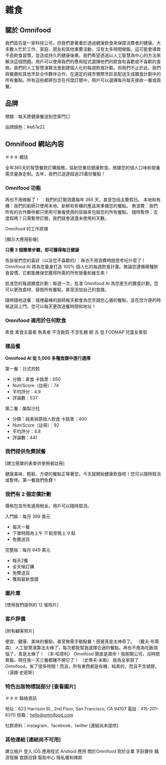 # 雜食

## 關於 Omnifood

我們首先是一家科技公司，但我們更著重於透過健康飲食來保障消費者的健康。大多數人忙於工作、家庭、朋友和其他重要活動，沒有太多時間做飯。這可能會導致不良飲食習慣，並造成持久的健康後果。我們希望透過以人工智慧為中心的方法來解決這個問題。用戶可以使用我們的應用程式選擇他們的飲食和喜歡或不喜歡的食物，我們的人工智慧演算法會創建個人化的每週飲食計劃。但我們不止於此。我們與餐廳和其他烹飪合作夥伴合作，在選定的城市實際烹飪並配送生成膳食計劃中的所有餐點。所有這些都將包含在月度訂閱中，用戶可以選擇每月每天接收一餐或兩餐。

## 品牌

標題：每天將健康餐送到您家門口

品牌顏色：#e67e22

## Omnifood 網站內容

＃＃＃ 概括

全年365天的智慧餐飲訂購服務，協助您重拾健康飲食。根據您的個人口味和營養需求量身定制。去年，我們已送達超過25萬份餐點！

### Omnifood 功能

再也不用做飯了！ ：我們的訂閱涵蓋每年 365 天，甚至包括主要假日。
本地和有機：我們的廚師只使用本地、新鮮和有機的產品來準備您的餐點。
無浪費：我們所有的合作夥伴都只使用可重複使用的容器來包裝您的所有餐點。
隨時暫停：去度假嗎？只需暫停訂閱，我們就會退還未使用的天數。

Omnifood 的工作原理

[顯示大應用影像]

**只需 3 個簡單步驟，即可獲得每日健康**

告訴我們您的喜好（以及您不喜歡的）：再也不用浪費時間思考吃什麼了！ Omnifood AI 將為您量身打造 100% 個人化的每週飲食計畫。無論您遵循哪種飲食習慣，它都能確保您獲得所需的所有營養和維生素！

批准您的每週膳食計劃：每週一次，批准 Omnifood AI 為您產生的膳食計劃。您可以更改食材、替換所有餐點，甚至添加自己的食譜。

隨時隨地送餐：城裡最棒的廚師每天都會為您烹調您心儀的餐點，並在您方便的時候送貨上門。您可以每天更改送餐時間和地址！

### Omnifood 適用於任何飲食

素食
素食主義者
魚素者
不含麩質
不含乳糖
酮
古
低 FODMAP
兒童友善型

### 樣品餐

**Omnifood AI 從 5,000 多種食譜中進行選擇**

第一餐：日式煎餃

- 分類：素食
卡路里：650
- NutriScore（註冊）：74
- 平均評分：4.9
- 評論數：537

第二餐：酪梨沙拉

- 分類：純素與原始人飲食
卡路里：400
- NutriScore（註冊）：92
- 平均評分：4.8
- 評論數：441

### 我們提供免費試餐

[建立簡單的表單供使用者註冊]

健康美味、輕鬆、方便的餐點正等著您。今天就開始健康飲食吧！您可以隨時取消或暫停。第一餐我們免費！

### 我們有 2 個定價計劃

價格包含所有適用稅金。用戶可以隨時取消。

入門級：每月 399 美元

- 每天一餐
- 下單時間為上午 11 點至晚上 9 點
- 免費送貨

完整版：每月 649 美元

- 每天2餐
- 全天候訂購
- 免費送貨
- 獲取最新食譜

### 圖片庫

[使用我們提供的 12 張照片]

### 客戶評價

[附有顧客照片]

便宜、健康、美味的餐點，甚至無需手動點餐！感覺真是太神奇了。 （戴夫·布萊森）
人工智慧演算法太棒了，每次都能幫我選擇合適的餐點。再也不用為吃飯煩惱了，真是太棒了！ （本·哈德利）
Omnifood 簡直是救命！我剛開公司，沒時間煮飯。現在我一天三餐都離不開它了！ （史蒂夫·米勒）
我為全家買了Omnifood，省了很多時間！而且，所有東西都是有機、純素的，而且不含塑膠。 （漢娜·史密斯）

### 特色出版物標誌部分 [查看圖片]

＃＃＃ 聯絡資訊

地址：623 Harrison St., 2nd Floor, San Francisco, CA 94107
電話：415-201-6370
信箱：hello@omnifood.com

社群資料：instagram、facebook、twitter [連結尚未提供]

### 其他連結 [連結尚不可用]

建立帳戶
登入
iOS 應用程式
Android 應用
關於Omnifood
對於企業
烹飪夥伴
職涯發展
食譜目錄
幫助中心
隱私權和條款